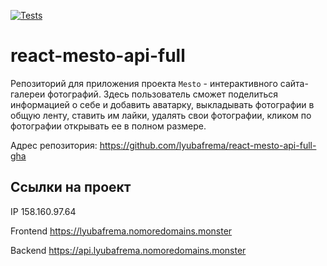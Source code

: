 [![Tests](https://github.com/lyubafrema/react-mesto-api-full-gha/actions/workflows/tests.yml/badge.svg)](https://github.com/lyubafrema/react-mesto-api-full-gha/actions/workflows/tests.yml)
# react-mesto-api-full
Репозиторий для приложения проекта `Mesto` - интерактивного сайта-галереи фотографий.
Здесь пользователь сможет поделиться информацией о себе и добавить аватарку, выкладывать фотографии в общую ленту, ставить им лайки, удалять свои фотографии, кликом по фотографии открывать ее в полном размере.

Адрес репозитория: https://github.com/lyubafrema/react-mesto-api-full-gha

## Ссылки на проект

IP 158.160.97.64

Frontend https://lyubafrema.nomoredomains.monster

Backend https://api.lyubafrema.nomoredomains.monster
